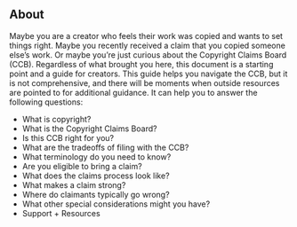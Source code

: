 ## About

Maybe you are a creator who feels their work was copied and wants to set things right. Maybe you recently received a claim that you copied someone else’s work. Or maybe you’re just curious about the Copyright Claims Board (CCB). 
Regardless of what brought you here, this document is a starting point and a guide for creators. This guide helps you navigate the CCB, but it is not comprehensive, and there will be moments when outside resources are pointed to for additional guidance. It can help you to answer the following questions: 


* What is copyright?
* What is the Copyright Claims Board?
* Is this CCB right for you?
* What are the tradeoffs of filing with the CCB?
* What terminology do you need to know?
* Are you eligible to bring a claim?
* What does the claims process look like?
* What makes a claim strong?
* Where do claimants typically go wrong?
* What other special considerations might you have?
* Support + Resources


